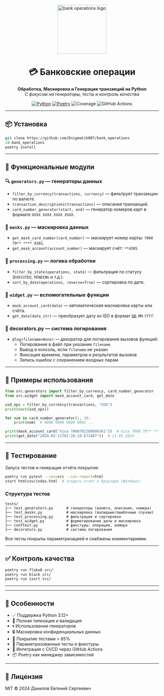 <p align="center">
  <img src="https://img.icons8.com/clouds/500/bank-card-back-side.png" alt="bank operations logo" width="160"/>
</p>

<h1 align="center">💳 Банковские операции</h1>

<p align="center">
  <strong>Обработка, Маскировка и Генерация транзакций на Python</strong><br>
  <em>С фокусом на генераторы, тесты и контроль качества</em>
</p>

<p align="center">
  <a href="https://www.python.org/"><img src="https://img.shields.io/badge/Python-3.12+-blue.svg" alt="Python"></a>
  <a href="https://python-poetry.org/"><img src="https://img.shields.io/badge/Poetry-1.8+-orange.svg" alt="Poetry"></a>
  <img src="https://img.shields.io/badge/Coverage-85%25-brightgreen.svg" alt="Coverage">
  <img src="https://img.shields.io/github/actions/workflow/status/Enigmatik007/bank_operations/tests.yml?branch=main&label=CI" alt="GitHub Actions">
</p>

---

## 📦 Установка

```bash
git clone https://github.com/Enigmatik007/bank_operations
cd bank_operations
poetry install
```

---

## 🧰 Функциональные модули

### 🔍 `generators.py` — генераторы данных

- `filter_by_currency(transactions, currency)` — фильтрует транзакции по валюте.
- `transaction_descriptions(transactions)` — описания транзакций.
- `card_number_generator(start, end)` — генератор номеров карт в формате `XXXX XXXX XXXX XXXX`.

### 🔐 `masks.py` — маскировка данных

- `get_mask_card_number(card_number)` — маскирует номер карты: `7000 79** **** 6361`.
- `get_mask_account(account_number)` — маскирует счёт: `**4305`.

### 🧮 `processing.py` — логика обработки

- `filter_by_state(operations, state)` — фильтрация по статусу (`EXECUTED`, `PENDING` и т.д.).
- `sort_by_date(operations, reverse=True)` — сортировка по дате.

### 🧱 `widget.py` — вспомогательные функции

- `mask_account_card(data)` — автоматическая маскировка карты или счёта.
- `get_date(date_str)` — преобразует дату из ISO в формат `ДД.ММ.ГГГГ`.

### 📝 decorators.py — система логирования

- `@log(filename=None)` — декоратор для логирования вызовов функций:
  - Логирование в файл при указании `filename`
  - Вывод в консоль, если `filename` не указан
  - Фиксация времени, параметров и результатов вызовов
  - Запись ошибок с сохранением входных парам
---

## 🚀 Примеры использования

```python
from src.generators import filter_by_currency, card_number_generator
from src.widget import mask_account_card, get_date

usd_ops = filter_by_currency(transactions, "USD")
print(next(usd_ops))

for num in card_number_generator(1, 3):
    print(num)  # 0000 0000 0000 0001 ...

print(mask_account_card("Visa 7000792289606361"))  # Visa 7000 79** **** 6361
print(get_date("2024-03-11T02:26:18.671407"))  # 11.03.2024
```

---

## 🧪 Тестирование

Запуск тестов и генерация отчёта покрытия:

```bash
poetry run pytest --cov=src --cov-report=html
start htmlcov/index.html  # открыть отчет в браузере (Windows)
```

### Структура тестов

```
tests/
├── test_generators.py      # генераторы (валюта, описания, номера)
├── test_masks.py           # маскировка (валидные/ошибочные случаи)
├── test_processing.py      # фильтрация и сортировка
├── test_widget.py          # форматирование даты и маскировка
├── conftest.py             # фикстуры: операции, номера
├── decorators.py           # система логирования
```

Все тесты покрыты параметризацией и снабжены комментариями.

---

## ✅ Контроль качества

```bash
poetry run flake8 src/
poetry run black src/
poetry run isort src/
```

---

---

## 📌 Особенности

- ✅ Поддержка Python 3.12+
- 🧠 Полная типизация и валидация
- 🌀 Использование генераторов
- 🔒 Маскировка конфиденциальных данных
- 💯 Покрытие тестами > 85%
- 🧪 Параметризованные тесты и фикстуры
- 🔁 Интеграция с CI/CD через GitHub Actions
- 📦 Poetry как менеджер зависимостей

---

## 📝 Лицензия

MIT © 2024 Данилов Евгений Сергеевич